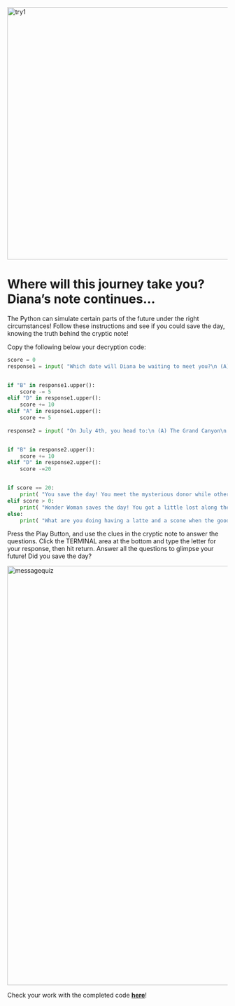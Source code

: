 <img width="576" alt="try1" src="https://user-images.githubusercontent.com/12758612/85893967-b5296880-b7a8-11ea-9c5a-0b5fbf4876a6.png">

# Where will this journey take you? Diana’s note continues… 

The Python can simulate certain parts of the future under the right circumstances! Follow these instructions and see if you could save the day, knowing the truth behind the cryptic note!

Copy the following below your decryption code:
```python
score = 0
response1 = input( "Which date will Diana be waiting to meet you?\n (A) Jan 4, 1984\n (B) Dec 4, 1984\n (C) Feb 4, 1984\n (D) Jul 4, 1984\n" )


if "B" in response1.upper():
    score -= 5
elif "D" in response1.upper():
    score += 10
elif "A" in response1.upper():
    score += 5
    
response2 = input( "On July 4th, you head to:\n (A) The Grand Canyon\n (B) The White House\n (C) The Empire State Building\n (D) The corner coffee shop (with a nagging feeling that there was something special about today)\n" )


if "B" in response2.upper():
    score += 10
elif "D" in response2.upper():
    score -=20


if score == 20: 
    print( "You save the day! You meet the mysterious donor while others learn about the behavior of the\n\"pecan\" at its keeper talk. The donor reveals the amulet's true power and how to use it for\ngood, letting you save the good citizens of Themyscira from the latest threat!" )
elif score > 0:
    print( "Wonder Woman saves the day! You got a little lost along the way, but luckily Wonder Woman\nwas able figure out the truth behind the note in time. She meets the mysterious donor, who\nreveals the amulet's true power and how to use it for good. You arrive in time to see\nWonder Woman save the good citizens of Themyscira from the latest threat!" )
else: 
    print( "What are you doing having a latte and a scone when the good citizens of Themyscira are under attack?!")
```

Press the Play Button, and use the clues in the cryptic note to answer the questions. Click the TERMINAL area at the bottom and type the letter for your response, then hit return. Answer all the questions to glimpse your future! Did you save the day?

<img width="957" alt="messagequiz" src="https://user-images.githubusercontent.com/12758612/85894863-61b81a00-b7aa-11ea-8f3c-19e9732cff9d.png">


Check your work with the completed code [**here**](https://github.com/microsoft/WW84-Python-Lessons/blob/master/decrypt.py)!
